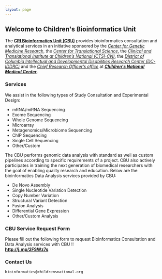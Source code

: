 ```yaml
---
layout: page
---
```

## Welcome to Children's Bioinformatics Unit 

The **[CRI Bioinformatics Unit (CBU)](https://bi-ctsicn.github.io/CBU/)** provides bioinformatics consultation and analytical services in an initiative sponsored by the _[Center for Genetic Medicine Research](https://childrensnational.org/research-and-education/center-for-genetic-medicine-research)_, the _[Center for Translational Science](https://childrensnational.org/research-and-education/center-for-translational-science)_, the _[Clinical and Translational Institute at Children’s National (CTSI-CN)](https://www.ctsicn.org/)_, the _[District of Columbia Intellectual and Developmental Disabilities Research Center (DC-IDDRC)](http://www.dciddrc.org/)_ and the _[Chief Research Officer’s office](https://childrensnational.org/research-and-education/about-cri/faculty-and-leadership-directory/vittorio-gallo)_ at _**[Children's National Medical Center](https://childrensnational.org/)**_.

### **Services**
We assist in the following types of Study Consultation and Experimental Design:

* mRNA/miRNA Sequencing
* Exome Sequencing
* Whole Genome Sequencing
* Microarray
* Metagenomics/Microbiome Sequencing
* ChIP Sequencing
* Single Cell Sequencing
* Other/Custom

The CBU performs genomic data analysis with standard as well as custom pipelines according to specific requirements of a project. CBU also actively participates in training the next generation of biomedical researchers with the goal of enabling quality research and education. Below are the bioinformatics Data Analysis services provided by CBU:

* De Novo Assembly
* Single Nucleotide Variation Detection
* Copy Number Variation
* Structural Variant Detection
* Fusion Analysis
* Differential Gene Expression
* Other/Custom Analysis

### **CBU Service Request Form**
Please fill out the following form to request Bioinformatics Consultation and Data Analysis services with CBU !!        
**<http://j.mp/2FSWz7s>**

### **Contact Us**
`bioinformatics@childrensnational.org`

